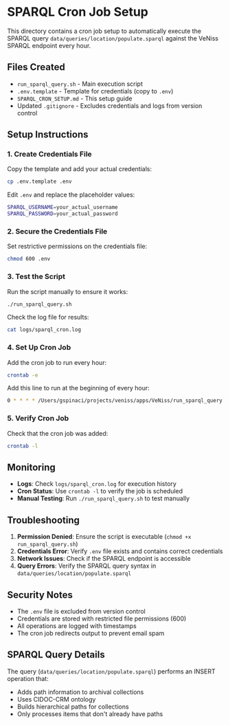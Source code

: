 # SPARQL Cron Job Setup

This directory contains a cron job setup to automatically execute the SPARQL query `data/queries/location/populate.sparql` against the VeNiss SPARQL endpoint every hour.

## Files Created

- `run_sparql_query.sh` - Main execution script
- `.env.template` - Template for credentials (copy to `.env`)
- `SPARQL_CRON_SETUP.md` - This setup guide
- Updated `.gitignore` - Excludes credentials and logs from version control

## Setup Instructions

### 1. Create Credentials File

Copy the template and add your actual credentials:

```bash
cp .env.template .env
```

Edit `.env` and replace the placeholder values:
```bash
SPARQL_USERNAME=your_actual_username
SPARQL_PASSWORD=your_actual_password
```

### 2. Secure the Credentials File

Set restrictive permissions on the credentials file:

```bash
chmod 600 .env
```

### 3. Test the Script

Run the script manually to ensure it works:

```bash
./run_sparql_query.sh
```

Check the log file for results:
```bash
cat logs/sparql_cron.log
```

### 4. Set Up Cron Job

Add the cron job to run every hour:

```bash
crontab -e
```

Add this line to run at the beginning of every hour:
```bash
0 * * * * /Users/gspinaci/projects/veniss/apps/VeNiss/run_sparql_query.sh >/dev/null 2>&1
```

### 5. Verify Cron Job

Check that the cron job was added:
```bash
crontab -l
```

## Monitoring

- **Logs**: Check `logs/sparql_cron.log` for execution history
- **Cron Status**: Use `crontab -l` to verify the job is scheduled
- **Manual Testing**: Run `./run_sparql_query.sh` to test manually

## Troubleshooting

1. **Permission Denied**: Ensure the script is executable (`chmod +x run_sparql_query.sh`)
2. **Credentials Error**: Verify `.env` file exists and contains correct credentials
3. **Network Issues**: Check if the SPARQL endpoint is accessible
4. **Query Errors**: Verify the SPARQL query syntax in `data/queries/location/populate.sparql`

## Security Notes

- The `.env` file is excluded from version control
- Credentials are stored with restricted file permissions (600)
- All operations are logged with timestamps
- The cron job redirects output to prevent email spam

## SPARQL Query Details

The query (`data/queries/location/populate.sparql`) performs an INSERT operation that:
- Adds path information to archival collections
- Uses CIDOC-CRM ontology
- Builds hierarchical paths for collections
- Only processes items that don't already have paths